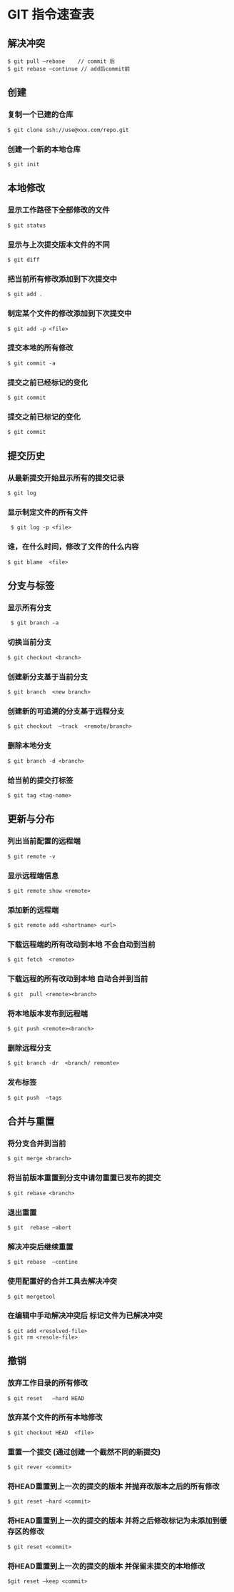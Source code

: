# GIT 指令速查表

## 解决冲突

```
$ git pull —rebase    // commit 后
$ git rebase —continue // add后commit前
```

## 创建

### 复制一个已建的仓库

```
$ git clone ssh://use@xxx.com/repo.git
```

### 创建一个新的本地仓库

```
$ git init
``` 

## 本地修改

### 显示工作路径下全部修改的文件

```
$ git status
```

### 显示与上次提交版本文件的不同

```
$ git diff
```

### 把当前所有修改添加到下次提交中

```
$ git add .
```

### 制定某个文件的修改添加到下次提交中

```
$ git add -p <file>
```

### 提交本地的所有修改

```
$ git commit -a
```

### 提交之前已经标记的变化

```
$ git commit
```

### 提交之前已标记的变化

```
$ git commit
```

## 提交历史
   
### 从最新提交开始显示所有的提交记录
```
$ git log
```

### 显示制定文件的所有文件

```
 $ git log -p <file>
 ```

### 谁，在什么时间，修改了文件的什么内容

```
$ git blame  <file>
```

## 分支与标签
### 显示所有分支

```
 $ git branch -a
 ```
 
### 切换当前分支

```
$ git checkout <branch>
```

### 创建新分支基于当前分支

```
$ git branch  <new branch>
```
 
### 创建新的可追溯的分支基于远程分支
```
$ git checkout  —track  <remote/branch>
```
### 删除本地分支
```
$ git branch -d <branch>
```

### 给当前的提交打标签
```
$ git tag <tag-name>
```

## 更新与分布
### 列出当前配置的远程端
```
$ git remote -v
```
### 显示远程端信息

```
$ git remote show <remote>
```
### 添加新的远程端

```
$ git remote add <shortname> <url>
```

### 下载远程端的所有改动到本地 不会自动到当前

```
$ git fetch  <remote>
```
    
### 下载远程的所有改动到本地 自动合并到当前

```
$ git  pull <remote><branch>
```

### 将本地版本发布到远程端

```
$ git push <remote><branch>
```

### 删除远程分支

```
$ git branch -dr  <branch/ remomte>
```

### 发布标签

```
$ git push  —tags
```

## 合并与重置
### 将分支合并到当前

```
$ git merge <branch>
```

### 将当前版本重置到分支中请勿重置已发布的提交

```
$ git rebase <branch>
```

### 退出重置

```
$ git  rebase —abort
```

### 解决冲突后继续重置

```
$ git rebase  —contine
```
 
### 使用配置好的合并工具去解决冲突

```
$ git mergetool
```

### 在编辑中手动解决冲突后 标记文件为已解决冲突

```
$ git add <resolved-file>
$ git rm <resole-file>
```

## 撤销
### 放弃工作目录的所有修改

```
$ git reset   —hard HEAD
```

### 放弃某个文件的所有本地修改

```
$ git checkout HEAD  <file>
```

### 重置一个提交 (通过创建一个截然不同的新提交)

```     
$ git rever <commit> 
```  

### 将HEAD重置到上一次的提交的版本 并抛弃改版本之后的所有修改

```
$ git reset —hard <commit>
 ```
 

 ### 将HEAD重置到上一次的提交的版本 并将之后修改标记为未添加到缓存区的修改
 
 ```
 $ git reset <commit>
```  
### 将HEAD重置到上一次的提交的版本 并保留未提交的本地修改
  
```  
$git reset —keep <commit>
```
    
        
     
     

 
   

  
